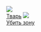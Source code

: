 ![](/books/sf_action/Владислав%20Выставной/Тварь.jpg)  
[Тварь](/books/sf_action/Владислав%20Выставной/Тварь)
![](/books/sf_action/Владислав%20Выставной/Убить%20зону.jpg)  
[Убить зону](/books/sf_action/Владислав%20Выставной/Убить%20зону)